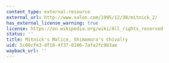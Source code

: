 ```yaml
---
content_type: external-resource
external_url: http://www.salon.com/1995/12/30/mitnick_2/
has_external_license_warning: true
license: https://en.wikipedia.org/wiki/All_rights_reserved
status: ''
title: Mitnick's Malice, Shimomura's Chivalry
uid: 5c66cfe3-df18-4f37-8186-7afa2fc9b3ae
wayback_url: ''
---
```

